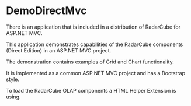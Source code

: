 # DemoDirectMvc

There is an application that is included in a distribution of RadarCube for ASP.NET MVC.

This application demonstrates capabilities of the RadarCube components (Direct Edition) in an ASP.NET MVC project.

The demonstration contains examples of Grid and Chart functionality.

It is implemented as a common ASP.NET MVC project and has a Bootstrap style. 

To load the RadarCube OLAP components a HTML Helper Extension is using.